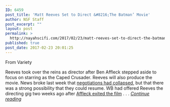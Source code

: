 ```yaml
---
ID: 6459
post_title: 'Matt Reeves Set to Direct &#8216;The Batman’ Movie'
author: NSF Staff
post_excerpt: ""
layout: post
permalink: >
  http://nayahscifi.com/2017/02/23/matt-reeves-set-to-direct-the-batman-movie/
published: true
post_date: 2017-02-23 20:01:25
---
```

From Variety

Reeves took over the reins as director after Ben Affleck stepped aside to focus on starring as the Caped Crusader. Reeves will also produce the movie. News broke last week that <a href="http://variety.com/2017/film/news/the-batman-new-director-matt-reeves-exits-1201991714/" rel="nofollow">negotiations had collapsed</a>, but that there was a strong possibility that they could resume. WB had offered Reeves the directing gig two weeks ago after <a href="http://variety.com/2017/film/news/ben-affleck-the-batman-will-not-direct-1201971566/" rel="nofollow">Affleck exited the film</a> . . . <a href="http://variety.com/2017/film/news/the-batman-director-matt-reeves-1201994946/"><em>Continue reading</em></a>
